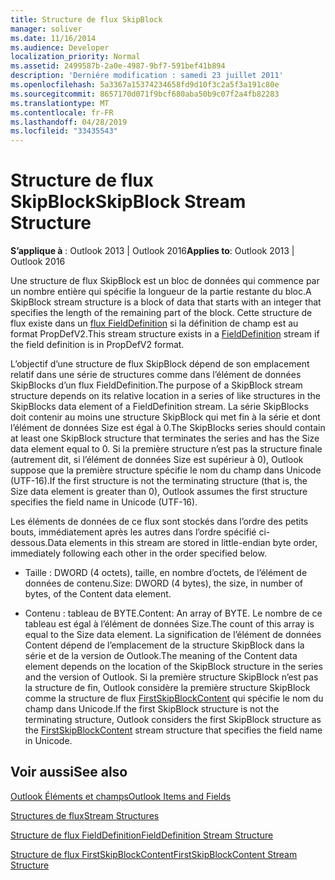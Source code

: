 ```yaml
---
title: Structure de flux SkipBlock
manager: soliver
ms.date: 11/16/2014
ms.audience: Developer
localization_priority: Normal
ms.assetid: 2499587b-2a0e-4987-9bf7-591bef41b894
description: 'Derniére modification : samedi 23 juillet 2011'
ms.openlocfilehash: 5a3367a15374234658fd9d10f3c2a5f3a191c80e
ms.sourcegitcommit: 8657170d071f9bcf680aba50b9c07f2a4fb82283
ms.translationtype: MT
ms.contentlocale: fr-FR
ms.lasthandoff: 04/28/2019
ms.locfileid: "33435543"
---
```

# <a name="skipblock-stream-structure"></a><span data-ttu-id="b20b6-103">Structure de flux SkipBlock</span><span class="sxs-lookup"><span data-stu-id="b20b6-103">SkipBlock Stream Structure</span></span>

  
  
<span data-ttu-id="b20b6-104">**S’applique à** : Outlook 2013 | Outlook 2016</span><span class="sxs-lookup"><span data-stu-id="b20b6-104">**Applies to**: Outlook 2013 | Outlook 2016</span></span> 
  
<span data-ttu-id="b20b6-105">Une structure de flux SkipBlock est un bloc de données qui commence par un nombre entière qui spécifie la longueur de la partie restante du bloc.</span><span class="sxs-lookup"><span data-stu-id="b20b6-105">A SkipBlock stream structure is a block of data that starts with an integer that specifies the length of the remaining part of the block.</span></span> <span data-ttu-id="b20b6-106">Cette structure de flux existe dans un [flux FieldDefinition](fielddefinition-stream-structure.md) si la définition de champ est au format PropDefV2.</span><span class="sxs-lookup"><span data-stu-id="b20b6-106">This stream structure exists in a [FieldDefinition](fielddefinition-stream-structure.md) stream if the field definition is in PropDefV2 format.</span></span> 
  
<span data-ttu-id="b20b6-107">L’objectif d’une structure de flux SkipBlock dépend de son emplacement relatif dans une série de structures comme dans l’élément de données SkipBlocks d’un flux FieldDefinition.</span><span class="sxs-lookup"><span data-stu-id="b20b6-107">The purpose of a SkipBlock stream structure depends on its relative location in a series of like structures in the SkipBlocks data element of a FieldDefinition stream.</span></span> <span data-ttu-id="b20b6-108">La série SkipBlocks doit contenir au moins une structure SkipBlock qui met fin à la série et dont l’élément de données Size est égal à 0.</span><span class="sxs-lookup"><span data-stu-id="b20b6-108">The SkipBlocks series should contain at least one SkipBlock structure that terminates the series and has the Size data element equal to 0.</span></span> <span data-ttu-id="b20b6-109">Si la première structure n’est pas la structure finale (autrement dit, si l’élément de données Size est supérieur à 0), Outlook suppose que la première structure spécifie le nom du champ dans Unicode (UTF-16).</span><span class="sxs-lookup"><span data-stu-id="b20b6-109">If the first structure is not the terminating structure (that is, the Size data element is greater than 0), Outlook assumes the first structure specifies the field name in Unicode (UTF-16).</span></span>
  
<span data-ttu-id="b20b6-110">Les éléments de données de ce flux sont stockés dans l’ordre des petits bouts, immédiatement après les autres dans l’ordre spécifié ci-dessous.</span><span class="sxs-lookup"><span data-stu-id="b20b6-110">Data elements in this stream are stored in little-endian byte order, immediately following each other in the order specified below.</span></span>
  
- <span data-ttu-id="b20b6-111">Taille : DWORD (4 octets), taille, en nombre d’octets, de l’élément de données de contenu.</span><span class="sxs-lookup"><span data-stu-id="b20b6-111">Size: DWORD (4 bytes), the size, in number of bytes, of the Content data element.</span></span>
    
- <span data-ttu-id="b20b6-112">Contenu : tableau de BYTE.</span><span class="sxs-lookup"><span data-stu-id="b20b6-112">Content: An array of BYTE.</span></span> <span data-ttu-id="b20b6-113">Le nombre de ce tableau est égal à l’élément de données Size.</span><span class="sxs-lookup"><span data-stu-id="b20b6-113">The count of this array is equal to the Size data element.</span></span> <span data-ttu-id="b20b6-114">La signification de l’élément de données Content dépend de l’emplacement de la structure SkipBlock dans la série et de la version de Outlook.</span><span class="sxs-lookup"><span data-stu-id="b20b6-114">The meaning of the Content data element depends on the location of the SkipBlock structure in the series and the version of Outlook.</span></span> <span data-ttu-id="b20b6-115">Si la première structure SkipBlock n’est pas la structure de fin, Outlook considère la première structure SkipBlock comme la structure de flux [FirstSkipBlockContent](firstskipblockcontent-stream-structure.md) qui spécifie le nom du champ dans Unicode.</span><span class="sxs-lookup"><span data-stu-id="b20b6-115">If the first SkipBlock structure is not the terminating structure, Outlook considers the first SkipBlock structure as the [FirstSkipBlockContent](firstskipblockcontent-stream-structure.md) stream structure that specifies the field name in Unicode.</span></span> 
    
## <a name="see-also"></a><span data-ttu-id="b20b6-116">Voir aussi</span><span class="sxs-lookup"><span data-stu-id="b20b6-116">See also</span></span>



[<span data-ttu-id="b20b6-117">Outlook Éléments et champs</span><span class="sxs-lookup"><span data-stu-id="b20b6-117">Outlook Items and Fields</span></span>](outlook-items-and-fields.md)
  
[<span data-ttu-id="b20b6-118">Structures de flux</span><span class="sxs-lookup"><span data-stu-id="b20b6-118">Stream Structures</span></span>](stream-structures.md)
  
[<span data-ttu-id="b20b6-119">Structure de flux FieldDefinition</span><span class="sxs-lookup"><span data-stu-id="b20b6-119">FieldDefinition Stream Structure</span></span>](fielddefinition-stream-structure.md)
  
[<span data-ttu-id="b20b6-120">Structure de flux FirstSkipBlockContent</span><span class="sxs-lookup"><span data-stu-id="b20b6-120">FirstSkipBlockContent Stream Structure</span></span>](firstskipblockcontent-stream-structure.md)

